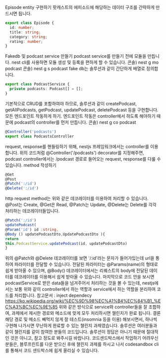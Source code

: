 Episode entity 구현하기
팟캐스트의 에피소드에 해당하는 데이터 구조를 간략하게 만드시면 됩니다.

```ts
export class Episode {
  id: number;
  title: string;
  category: string;
  rating: number;
}
```

Fakedb 및 podcast service 만들기
podcast service를 만들기 전에 모듈을 만듭니다.
nest cli를 사용하면 모듈 생성 및 등록을 편하게 할 수 있습니다. 콘솔) nest g mo podcast 콘솔) nest g s podcast
fake db는 솔루션과 같이 간단하게 배열로 정의합니다.

```ts
export class PodcastService {
  private podcasts: Podcast[] = [];
}
```

기본적으로 CRUD를 포함하여야 하므로, 솔루션과 같이 createPodcast, getAllPodcasts, getPodcast, updatePodcast, deletePodcast 등을 구현합니다.
모든 엔드포인트 작동하게 하기.
엔드포인트 작동은 controller에서 하도록 해야하기 때문에 podcast의 controller를 먼저 만듭니다.
콘솔) nest g co podcast

```ts
@Controller('podcasts')
export class PodcastsController
```

request, response를 핸들링하기 위해, nestjs 프레임워크에서는 controller를 이용합니다.
위의 코드처럼 @Controller('/podcasts') decorator를 지정해주면, podcast controller에서는 /podcast 경로로 들어오는 request, response를 다룰 수 있습니다.
method 작성하기

```ts
@Get
@Post
@Patch(':/id')
@Delete(':/id')
```

http request method는 위와 같은 데코레이터를 이용하여 처리할 수 있습니다. @Post는 Create, @Get은 Read, @Patch는 Update, @Delete는 Delete를 각각 처리하는 데코레이터들입니다.

```ts
@Patch(':/id')
updatePodcast(
@Param('id') id :string,
@Body () updatePodcastDto,UpdatePodcastDto ){
return
this.PodcastService.updatePodcast(id, updatePodcastDto)
}
```

위의 @Patch와 @Delete 데코레이터를 보면 '/:id'라는 문자가 들어가있는데 url을 통하여 파라미터를 전달할 수 있습니다.
전달된 파라미터는 @Params(name)의 형태로 쉽게 받아올 수 있으며, @Body() 데코레이터에서는 리퀘스트의 body에 전달된 데이터를 데코레이터를 이용해서 쉽게 받아올 수 있습니다.
마지막으로 코드 안을 보시면 podcastService로 받은 data들을 넘겨주어서 처리하는 것을 볼 수 있는데, nestjs에서는 보통 위와 같이 controller에서 하는 역할과 service에서 하는 역할을 분리하여 코드를 처리합니다.
참고문서 : inject dependecy https://ko.wikipedia.org/wiki/%EC%9D%98%EC%A1%B4%EC%84%B1_%EC%A3%BC%EC%9E%85
위와 같은 방식으로 service와 controller들을 잘 조합하여, 과제에서 제시한 경로와 메소드에 맞게 모두 처리하시면 챌린지가 완료 됩니다.
결론
해당 경로 및 메소드 빼먹지 않게 잘 테스트(insomnia 등을 이용) 해보시면서, 하나씩 구현해 나가시면 무난하게 완료할 수 있는 챌린지 과제였습니다.
솔루션은 여러분들과 같이 챌린지를 같이 참여한 분들의 코드입니다. 솔루션이 정답은 아니기 때문에 절대적인 것은 아니고, 참고 정도로 봐주시길 바랍니다.
코드샌드박스에서 작업하기 어려우신 분들은, 블루프린트를 다운 받으신 후에 챌린지 과제를 하시고 나서 codesandbox cli를 통해서 코드 샌드박스에 쉽게 올리실 수 있습니다.
